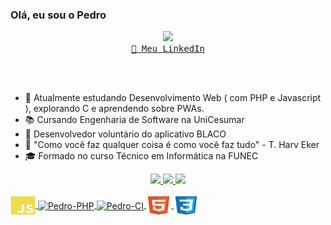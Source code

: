 ### Olá, eu sou o Pedro

<p align="center">
  <img src="https://skillicons.dev/icons?i=php,js,jquery,bootstrap,html,css,c" />
  <br/>
  <a href="https://www.linkedin.com/in/pedrohensil06"><kbd>🔵 Meu LinkedIn </kbd></a> 
</p>
<br></br>

- 🔭 Atualmente estudando Desenvolvimento Web ( com PHP  e Javascript ), explorando C e aprendendo sobre PWAs.
- :books: Cursando Engenharia de Software na UniCesumar
- :milky_way: Desenvolvedor voluntário do aplicativo BLACO
- 💪 "Como você faz qualquer coisa é como você faz tudo" - T. Harv Eker
- :mortar_board: Formado no curso Técnico em Informática na FUNEC 

<div align="center">
  <a href="https://github.com/pedroD630">
  <img height="180em" src="https://github-readme-stats.vercel.app/api?username=pedroD630&theme=dark&show_icons=true&hide_border=false&count_private=false"/>
  <img height="180em" src="https://github-readme-stats.vercel.app/api/top-langs/?username=pedroD630&theme=dark&show_icons=true&hide_border=false&layout=compact"/>
  <img height="180em" src="https://github-readme-streak-stats.herokuapp.com/?user=pedroD630&theme=dark&hide_border=false"/>
</div>
  
  
  <div style="display: inline_block"><br>
    <img align="center" alt="Pedro-Js" height="30" width="40" src="https://raw.githubusercontent.com/devicons/devicon/master/icons/javascript/javascript-plain.svg">
    <img align="center" alt="Pedro-PHP" height="30" width="40" src="https://cdn.jsdelivr.net/gh/devicons/devicon/icons/php/php-original.svg">
    <img align="center" alt="Pedro-CI" height="30" width="40" src="https://cdn.jsdelivr.net/gh/devicons/devicon/icons/codeigniter/codeigniter-plain-wordmark.svg">
    <img align="center" alt="Pedro-HTML" height="30" width="40" src="https://raw.githubusercontent.com/devicons/devicon/master/icons/html5/html5-original.svg">
    <img align="center" alt="Pedro-CSS" height="30" width="40" src="https://raw.githubusercontent.com/devicons/devicon/master/icons/css3/css3-original.svg">
</div>
  
  ##
  
